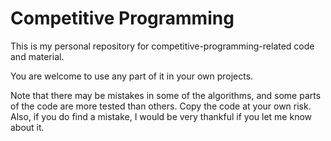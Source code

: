 # Competitive Programming
This is my personal repository for competitive-programming-related code and material.

You are welcome to use any part of it in your own projects. 

Note that there may be mistakes in some of the algorithms, and some parts of the code are more tested than others. Copy the code at your own risk.
Also, if you do find a mistake, I would be very thankful if you let me know about it.
